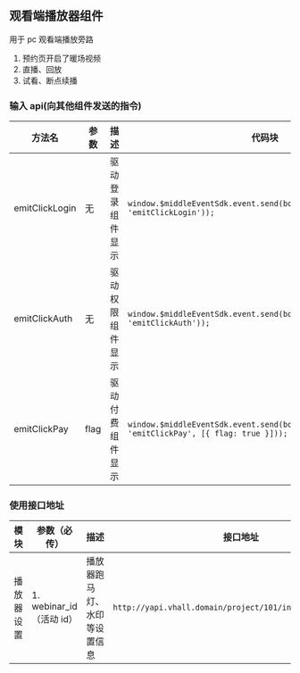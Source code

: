 ## 观看端播放器组件

用于 pc 观看端播放旁路

1. 预约页开启了暖场视频
2. 直播、回放
3. 试看、断点续播

### 输入 api(向其他组件发送的指令)

| 方法名         | 参数 | 描述             | 代码块                                                                                             |
| -------------- | ---- | ---------------- | -------------------------------------------------------------------------------------------------- |
| emitClickLogin | 无   | 驱动登录组件显示 | `window.$middleEventSdk.event.send(boxEventOpitons(this.cuid, 'emitClickLogin'));`                 |
| emitClickAuth  | 无   | 驱动权限组件显示 | `window.$middleEventSdk.event.send(boxEventOpitons(this.cuid, 'emitClickAuth'));`                  |
| emitClickPay   | flag | 驱动付费组件显示 | `window.$middleEventSdk.event.send(boxEventOpitons(this.cuid, 'emitClickPay', [{ flag: true }]));` |

### 使用接口地址

| 模块       | 参数（必传）             | 描述                         | 接口地址                                                   |
| ---------- | ------------------------ | ---------------------------- | ---------------------------------------------------------- |
| 播放器设置 | 1. webinar_id（活动 id） | 播放器跑马灯、水印等设置信息 | `http://yapi.vhall.domain/project/101/interface/api/40742` |
